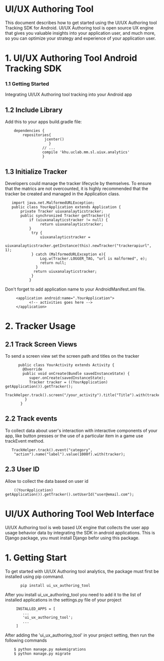 # UI/UX Authoring Tool

This document describes how to get started using the UI/UX Authoring tool Tracking SDK for Android. UI/UX Authoring tool is open source UX engine that gives you valuable insights into your application user, and much more, so you can optimize your strategy and experience of your application user.


# 1. UI/UX Authoring Tool Android Tracking SDK

### 1.1 Getting Started

Integrating UI/UX Authoring tool tracking into your Android app

## 1.2 Include Library

Add this to your apps build.gradle file:

        dependencies {
            repositories{
                      jcenter()
                        }
                     // ...
                     compile 'khu.uclab.mm.sl.uiux.analytics'
                     }

## 1.3 Initialize Tracker

Developers could manage the tracker lifecycle by themselves. To ensure that the matrics are not overcounted, it is highly recommended that the tracker be created and managed in the Application class. 

       import java.net.MalformedURLException;
       public class YourApplication extends Application {
           private Tracker uiuxanalayticstracker;
           public synchronized Tracker getTracker(){
               if (uiuxanalayticstracker != null) {
                    return uiuxanalayticstracker;
               }
                try {
                    uiuxanalayticstracker = 
                    uiuxanalayticstracker.getInstance(this).newTracker("trackerapiurl", 1);
                } catch (MalformedURLException e){
                    Log.w(Tracker.LOGGER_TAG, "url is malformed", e);
                    return null;
                  }
                 return uiuxanalayticstracker;
                }     
               }

Don't forget to add application name to your AndroidManifest.xml file.

         <application android:name=".YourApplication">
               <!-- activities goes here -->
         </application>

# 2. Tracker Usage

## 2.1 Track Screen Views

To send a screen view set the screen path and titles on the tracker

          public class YourActivity extends Activity {
            @Override
            public void onCreate(Bundle savedInstanceState) {
               super.onCreate(savedInstanceState);
               Tracker tracker = ((YourApplication) getApplication()).getTracker();
               TrackHelper.track().screen("/your_activity").title("Title").with(tracker);
             }
           }

## 2.2 Track events 

To collect data about user's interaction with interactive components of your app, like button presses or the use of a particular item in a game use trackEvent method.

       TrackHelper.track().event("category", 
        "action").name("label").value(1000f).with(tracker);

## 2.3 User ID

Allow to collect the data based on user id

        ((YourApplication) getApplication()).getTracker().setUserId("user@email.com");






# UI/UX Authoring Tool Web Interface

UI/UX Authoring tool is web based UX engine that collects the user app usage behavior data by integrating the SDK in android applications. This is Django package, you must install Django befor using this package.

# 1. Getting Start

To get started with UI/UX Authoring tool analytics, the package must first be installed using pip command.

           pip install ui_ux_authoring_tool

After you install ui_ux_authoring_tool you need to add it to the list of installed applications in the settings.py file of your project

         INSTALLED_APPS = [
            ...
            'ui_ux_authoring_tool';
            ...
         ]

After adding the 'ui_ux_authoring_tool' in your project setting, then run the following commands

        $ python manage.py makemigrations
        $ python manage.py migrate  
